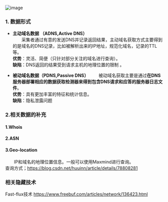

![image](https://raw.githubusercontent.com/AnchoretY/images/master/blog/image.ijftj6tsf3k.png)

### 1. 数据形式
- **主动域名数据 （ADNS,Active DNS）**  
&emsp;&emsp;采集者通过有意的发送DNS并记录返回结果，主动域名获取方式主要得到的是域名的DNS记录，比如被解析出来的IP地址，规范化域名，记录的TTL等。  
**优势**：灵活、简便（只针对部分关注的域名进行查询）。  
**缺陷**：DNS返回的结果受到请求主机的地理位置的限制 。  

- **被动域名数据（PDNS,Passive DNS）**
&emsp;&emsp;被动域名获取主要是通过**在DNS服务器部署相应的数据获取检测器来得到包含DNS请求和应答的服务器日志文件**。    
**优势**：具有更加丰富的特征和统计信息。  
**缺陷**：隐私泄露问题  




### 2.相关数据的补充
#### 1.Whois

#### 2.ASN

#### 3.Geo-location
&emsp;&emsp;IP和域名的地理位置信息。一般可以使用Maxmind进行查询。  
查询方式；https://blog.csdn.net/huuinn/article/details/78808281





### 相关隐藏技术
Fast-flux技术  https://www.freebuf.com/articles/network/136423.html
